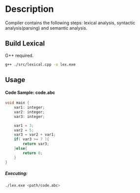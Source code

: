 # Description

Compiler contains the following steps: lexical analysis, syntactic analysis(parsing) and semantic analysis.

## Build Lexical 

G++ required.

```bash
g++ ./src/lexical.cpp -o lex.exe

```
## Usage
#### Code Sample: code.abc
```cpp
void main {
	var1: integer;
	var2: integer;
	var3: integer;

	var1 = 3;
	var2 = 5;
	var3 = var2 + var1;
	if( var3 >= 7 ){
		return var3;
	}else{
		return 0;
	}
}
```
##### Executing:
```bash
./lex.exe <path/code.abc>